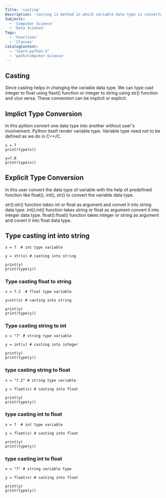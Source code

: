 ```yaml
---
Title: 'casting' 
Description: 'casting is method in which variable data type is converted into another data type.'
Subjects:
  - 'Computer Science'
  - 'Data Science'
Tags:
  - 'Functions'
  - 'Classes'
CatalogContent:
  - 'learn-python-3'
  - 'path/Computer-Science'
---
```


## Casting
Since casting helps in changing the variable data type. We can type cast integer to float using flaot() function or integer to string using str() function and vice versa. These conversion can be implicit or explicit.

## Implict Type Conversion
In this pyhton convert one data type into another without user's involvement. Python itself render variable type. Variable type need not to be defined as we do in C++/C.

```codebyte/py
x = 7
print(type(x))

y=7.0
print(type(x))
```

## Explicit Type Conversion
In this user convert the data type of variable with the help of predefined function like float(), int(), str() to convert the variable data type. 

str():str() function takes int or float as argument and convet it into string data type.
int():int() function takes string or float as argument convert it into integer data type.
float():float() function takes integer or string as argument and covert it into float data type.


## Type casting int into string
```codebyte/py
x = 7  # int type variable

y = str(x) # casting into string

print(y)
print(type(y))

```

### Type casting float to string

```codebyte/py
x = 7.2  # float type variable

y=str(x) # casting into string

print(y)
print(type(y))
```

### Type casting string to int

```codebyte/py
x = "7" # string type variable

y = int(x) # casting into integer

print(y)
print(type(y))
```

### type casting string to float

```codebyte/py
x = "7.2" # string type variable

y = float(x) # casting into float

print(y)
print(type(y))
```

### type casting int to float

```codebyte/py
x = 7  # int type variable

y = float(x) # casting into float

print(y)
print(type(y))
```

### type casting int to float

```codebyte/py
x = "7" # string variable type

y = float(x) # casting into float

print(y)
print(type(y))
```
